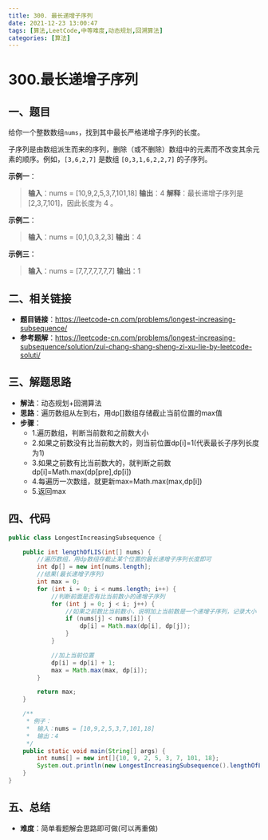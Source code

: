 ```yaml
---
title: 300. 最长递增子序列
date: 2021-12-23 13:00:47
tags: [算法,LeetCode,中等难度,动态规划,回溯算法]
categories: [算法]
---
```


# 300.最长递增子序列
## 一、题目
给你一个整数数组`nums`，找到其中最长严格递增子序列的长度。

子序列是由数组派生而来的序列，删除（或不删除）数组中的元素而不改变其余元素的顺序。例如，`[3,6,2,7]` 是数组 `[0,3,1,6,2,2,7]` 的子序列。

**示例一**：
>**输入**：nums = [10,9,2,5,3,7,101,18]
>**输出**：4
>**解释**：最长递增子序列是 [2,3,7,101]，因此长度为 4 。

**示例二**：
>**输入**：nums = [0,1,0,3,2,3]
>**输出**：4

**示例三**：
>**输入**：nums = [7,7,7,7,7,7,7]
>**输出**：1

## 二、相关链接
* **题目链接**：https://leetcode-cn.com/problems/longest-increasing-subsequence/
* **参考题解**：https://leetcode-cn.com/problems/longest-increasing-subsequence/solution/zui-chang-shang-sheng-zi-xu-lie-by-leetcode-soluti/

## 三、解题思路
* **解法**：动态规划+回溯算法
* **思路**：遍历数组从左到右，用dp[]数组存储截止当前位置的max值
* **步骤**：
    *  1.遍历数组，判断当前数和之前数大小
    *  2.如果之前数没有比当前数大的，则当前位置dp[i]=1(代表最长子序列长度为1)
    *  3.如果之前数有比当前数大的，就判断之前数dp[i]=Math.max(dp[pre],dp[i])
    *  4.每遍历一次数组，就更新max=Math.max(max,dp[i])
    *  5.返回max

## 四、代码
```java
public class LongestIncreasingSubsequence {

    public int lengthOfLIS(int[] nums) {
        //遍历数组，用dp数组存截止某个位置的最长递增子序列长度即可
        int dp[] = new int[nums.length];
        //结果(最长递增子序列)
        int max = 0;
        for (int i = 0; i < nums.length; i++) {
            //判断前面是否有比当前数小的递增子序列
            for (int j = 0; j < i; j++) {
                //如果之前数比当前数小，说明加上当前数是一个递增子序列，记录大小
                if (nums[j] < nums[i]) {
                    dp[i] = Math.max(dp[i], dp[j]);
                }
            }

            //加上当前位置
            dp[i] = dp[i] + 1;
            max = Math.max(max, dp[i]);
        }

        return max;
    }

    /**
     * 例子：
     *  输入：nums = [10,9,2,5,3,7,101,18]
     *  输出：4
     */
    public static void main(String[] args) {
        int nums[] = new int[]{10, 9, 2, 5, 3, 7, 101, 18};
        System.out.println(new LongestIncreasingSubsequence().lengthOfLIS(nums));
    }
}
```

## 五、总结
* **难度**：简单看题解会思路即可做(可以再重做)